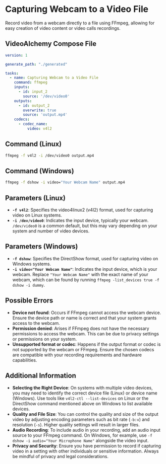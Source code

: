 # Capturing Webcam to a Video File

Record video from a webcam directly to a file using FFmpeg, allowing for easy creation of video content or video calls recordings.

## VideoAlchemy Compose File

```yaml
version: 1

generate_path: "./generated"

tasks:
  - name: Capturing Webcam to a Video File
    command: ffmpeg
    inputs:
      - id: input_2
        source: '/dev/video0'
    outputs:
      - id: output_2
        overwrite: true
        source: 'output.mp4'
    codecs:
      - codec_name:
          video: v4l2
```


## Command (Linux)

```bash
ffmpeg -f v4l2 -i /dev/video0 output.mp4
```


## Command (Windows)

```bash
ffmpeg -f dshow -i video="Your Webcam Name" output.mp4
```

## Parameters (Linux)

- **`-f v4l2`**: Specifies the video4linux2 (v4l2) format, used for capturing video on Linux systems.
- **`-i /dev/video0`**: Indicates the input device, typically your webcam. `/dev/video0` is a common default, but this may vary depending on your system and number of video devices.

## Parameters (Windows)

- **`-f dshow`**: Specifies the DirectShow format, used for capturing video on Windows systems.
- **`-i video="Your Webcam Name"`**: Indicates the input device, which is your webcam. Replace `"Your Webcam Name"` with the exact name of your webcam, which can be found by running `ffmpeg -list_devices true -f dshow -i dummy`.

## Possible Errors

- **Device not found**: Occurs if FFmpeg cannot access the webcam device. Ensure the device path or name is correct and that your system grants access to the webcam.
- **Permission denied**: Arises if FFmpeg does not have the necessary permissions to access the webcam. This can be due to privacy settings or permissions on your system.
- **Unsupported format or codec**: Happens if the output format or codec is not supported by the webcam or FFmpeg. Ensure the chosen codecs are compatible with your recording requirements and hardware capabilities.

## Additional Information

- **Selecting the Right Device**: On systems with multiple video devices, you may need to identify the correct device file (Linux) or device name (Windows). Use tools like `v4l2-ctl --list-devices` on Linux or the DirectShow command mentioned above on Windows to list available devices.
- **Quality and File Size**: You can control the quality and size of the output video by adjusting encoding parameters such as bit rate (`-b:v`) and resolution (`-s`). Higher quality settings will result in larger files.
- **Audio Recording**: To include audio in your recording, add an audio input source to your FFmpeg command. On Windows, for example, use `-f dshow -i audio="Your Microphone Name"` alongside the video input.
- **Privacy and Security**: Ensure you have permission to record if capturing video in a setting with other individuals or sensitive information. Always be mindful of privacy and legal considerations.
